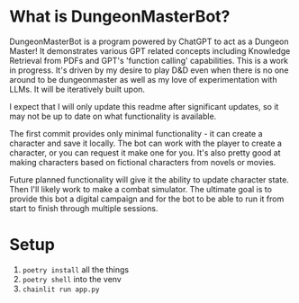 # What is DungeonMasterBot?

DungeonMasterBot is a program powered by ChatGPT to act as a Dungeon Master! It demonstrates various GPT related concepts including Knowledge Retrieval from PDFs and GPT's 'function calling' capabilities. This is a work in progress. It's driven by my desire to play D&D even when there is no one around to be dungeonmaster as well as my love of experimentation with LLMs. It will be iteratively built upon.

I expect that I will only update this readme after significant updates, so it may not be up to date on what functionality is available.

The first commit provides only minimal functionality - it can create a character and save it locally. The bot can work with the player to create a character, or you can request it make one for you. It's also pretty good at making characters based on fictional characters from novels or movies.

Future planned functionality will give it the ability to update character state. Then I'll likely work to make a combat simulator. The ultimate goal is to provide this bot a digital campaign and for the bot to be able to run it from start to finish through multiple sessions.

# Setup

1. `poetry install` all the things
1. `poetry shell` into the venv
1. `chainlit run app.py`
